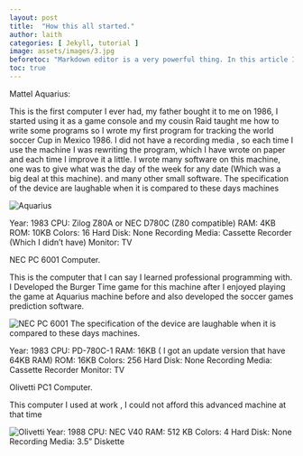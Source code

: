 ```yaml
---
layout: post
title:  "How this all started."
author: laith
categories: [ Jekyll, tutorial ]
image: assets/images/3.jpg
beforetoc: "Markdown editor is a very powerful thing. In this article I'm going to show you what you can actually do with it, some tricks and tips while editing your post."
toc: true
---
```

Mattel Aquarius:

This is the first computer I ever had, my father bought it to me on 1986, I started using it as a game console and my cousin Raid taught me how to write some programs so I wrote my first program for tracking the world soccer Cup in Mexico 1986. I did not have a recording media , so each time I use the machine I was rewriting the program, which I have wrote on paper and each time I improve it a little. I wrote many software on this machine, one was to give what was the day of the week for any date (Which was a big deal at this machine). and many other small software. The specification of the device are laughable when it is compared to these days machines

![Aquarius](/posts/1/1.jpg)

Year: 1983 CPU: Zilog Z80A or NEC D780C (Z80 compatible) RAM: 4KB ROM: 10KB Colors: 16 Hard Disk: None Recording Media: Cassette Recorder (Which I didn’t have) Monitor: TV

NEC PC 6001 Computer.

This is the computer that I can say I learned professional programming with. I Developed the Burger Time game for this machine after I enjoyed playing the game at Aquarius machine before and also developed the soccer games prediction software.

![NEC PC 6001](/posts/1/2.jpg)
The specification of the device are laughable when it is compared to these days machines.

Year: 1983 CPU: PD-780C-1 RAM: 16KB ( I got an update version that have 64KB RAM) ROM: 16KB Colors: 256 Hard Disk: None Recording Media: Cassette Recorder Monitor: TV

Olivetti PC1 Computer.

This computer I used at work , I could not afford this advanced machine at that time

![Olivetti](/posts/1/3.jpg)
Year: 1988 CPU: NEC V40 RAM: 512 KB Colors: 4 Hard Disk: None Recording Media: 3.5” Diskette